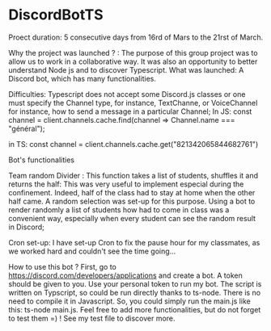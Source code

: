 # DiscordBotTS

Proect duration: 5 consecutive days from 16rd of Mars to the 21rst of March. 

Why the project was launched ? :
The purpose of this group project was to allow us to work in a collaborative way. It was also an opportunity to better understand Node js and to discover Typescript. 
What was launched:
A Discord bot, which has many functionalities. 

Difficulties: 
Typescript does not accept some Discord.js classes or one must specify the Channel type, for instance, TextChanne, or VoiceChannel
for instance, how to send a message in a particular Channel; 
In JS:
const channel = client.channels.cache.find(channel => Channel.name === "général");

in TS:
const channel = <TextChannel>client.channels.cache.get("821342065844682761")


Bot's functionalities 

Team random Divider :
This function takes a list of students, shuffles it and returns the half: This was very useful to implement especial during the confinement. Indeed, half of the class had to stay at home when the other half came. A random selection was set-up for this purpose. Using a bot to render randomly a list of students how had to come in class was a convenient way, especially when every student can see the random result in Discord;

Cron set-up: I have set-up Cron to fix the pause hour for my classmates, as we worked hard and couldn't see the time going...


How to use this bot ?
First, go to https://discord.com/developers/applications and create a bot. A token should be given to you. Use your personal token to run my bot. 
The script is written on Typscript, so could be run directly thanks to ts-node. There is no need to compile it in Javascript. 
So, you could simply run the main.js like this: ts-node main.js.
Feel free to add more functionalities, but do not forget to test them =) ! See my test file to discover more. 



